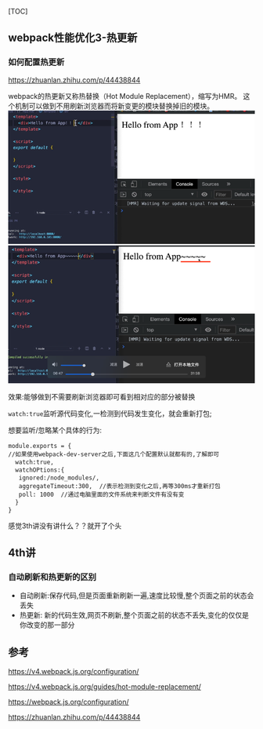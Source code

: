 [TOC]

## webpack性能优化3-热更新

### 如何配置热更新

https://zhuanlan.zhihu.com/p/44438844

webpack的热更新又称热替换（Hot Module Replacement），缩写为HMR。 这个机制可以做到不用刷新浏览器而将新变更的模块替换掉旧的模块。
![img_4.png](img_4.png)
![img_6.png](img_6.png)

效果:能够做到不需要刷新浏览器即可看到相对应的部分被替换

`watch:true`监听源代码变化,一检测到代码发生变化，就会重新打包;

想要监听/忽略某个具体的行为:

```
module.exports = {
//如果使用webpack-dev-server之后,下面这几个配置默认就都有的,了解即可
  watch:true,
  watchOPtions:{
   ignored:/node_modules/,
   aggregateTimeout:300,  //表示检测到变化之后,再等300ms才重新打包
   poll: 1000  //通过电脑里面的文件系统来判断文件有没有变
  }
}

```

感觉3th讲没有讲什么？？就开了个头

## 4th讲
### 自动刷新和热更新的区别
 - 自动刷新:保存代码,但是页面重新刷新一遍,速度比较慢,整个页面之前的状态会丢失
 - 热更新: 新的代码生效,网页不刷新,整个页面之前的状态不丢失,变化的仅仅是你改变的那一部分



 





















## 参考

https://v4.webpack.js.org/configuration/

https://v4.webpack.js.org/guides/hot-module-replacement/

https://webpack.js.org/configuration/

https://zhuanlan.zhihu.com/p/44438844
